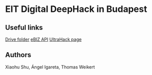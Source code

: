 # EIT Digital DeepHack in Budapest
## Useful links
[Drive folder](https://drive.google.com/drive/folders/1tl_QAijTyZduValdyB1-dFJf-xY3Ks7J?usp=sharing)
[eBIZ API](https://docs.ebizplatform.com/?version=latest)
[UltraHack page](https://ultrahack.org/budapesthack2019)

## Authors
Xiaohu Shu, Ángel Igareta, Thomas Weikert
